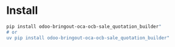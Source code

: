 # Install

```bash
pip install odoo-bringout-oca-ocb-sale_quotation_builder"
# or
uv pip install odoo-bringout-oca-ocb-sale_quotation_builder"
```
